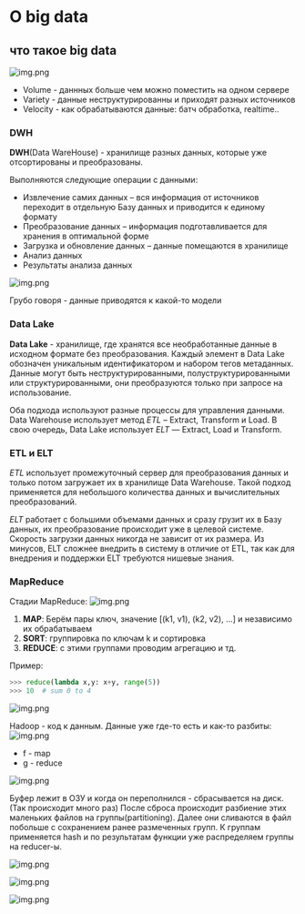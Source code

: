 # O big data

## что такое big data

![img.png](images/big_data_who.png)  

* Volume - даннных больше чем можно поместить на одном сервере
* Variety - данные неструктурированны и приходят разных источников
* Velocity - как обрабатываются данные: батч обработка, realtime..

### DWH

**DWH**(Data WareHouse) - хранилище разных данных, которые уже отсортированы и преобразованы.

Выполняются следующие операции с данными:

* Извлечение самих данных – вся информация от источников переходит в отдельную Базу данных и приводится к единому
  формату
* Преобразование данных – информация подготавливается для хранения в оптимальной форме
* Загрузка и обновление данных – данные помещаются в хранилище
* Анализ данных
* Результаты анализа данных

![img.png](./images/dwh_img.png)

Грубо говоря - данные приводятся к какой-то модели

### Data Lake

**Data Lake** - хранилище, где хранятся все необработанные данные в исходном формате без преобразования. Каждый элемент
в Data Lake обозначен уникальным идентификатором и набором тегов метаданных. Данные могут быть неструктурированными,
полуструктурированными
или структурированными, они преобразуются только при запросе на использование.

Оба подхода используют разные процессы для управления данными. Data Warehouse использует метод *ETL* – Extract,
Transform
и Load. В свою очередь, Data Lake использует *ELT* — Extract, Load и Transform.

### ETL и ELT

*ETL* использует промежуточный сервер для преобразования данных и только потом загружает их в хранилище Data Warehouse.
Такой подход применяется для небольшого количества данных и вычислительных преобразований.

*ELT* работает с большими объемами данных и сразу грузит их в Базу данных, их преобразование происходит уже в целевой
системе. Скорость загрузки данных никогда не зависит от их размера. Из минусов, ELT сложнее внедрить в систему в отличие
от ETL, так как для внедрения и поддержки ELT требуются нишевые знания.

### MapReduce

Стадии MapReduce:
![img.png](images/map_reduce.png)

1. **MAP**: Берём пары ключ, значение [(k1, v1), (k2, v2), ...] и независимо их обрабатываем
2. **SORT**: группировка по ключам k и сортировка
3. **REDUCE**: с этими группами проводим агрегацию и тд. 

Пример:
~~~python
>>> reduce(lambda x,y: x+y, range(5))
>>> 10  # sum 0 to 4
~~~

![img.png](images/img_ex.png)

Hadoop - код к данным. Данные уже где-то есть и как-то разбиты:
![img.png](images/hadoop_mapreduce.png)

* f -  map
* g - reduce

![img.png](images/hadoop_map_reduce_in_details.png)

Буфер лежит в ОЗУ и когда он переполнился - сбрасывается на диск. (Так происходит много раз)
После сброса происходит разбиение этих маленьких файлов на группы(partitioning). 
Далее они сливаются в файл побольше с сохранением ранее размеченных групп. 
К группам применяется hash и по результатам функции уже распределяем группы на  reducer-ы. 

![img.png](images/bet_map_n_reduce.png)


![img.png](images/mapreduce_summer.png)


![img.png](images/mapreduce_wt_master.png)